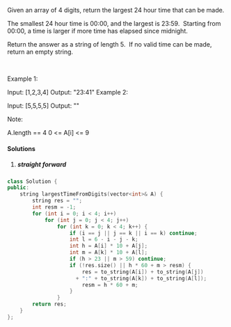 Given an array of 4 digits, return the largest 24 hour time that can be made.

The smallest 24 hour time is 00:00, and the largest is 23:59.  Starting from 00:00, a time is larger if more time has elapsed since midnight.

Return the answer as a string of length 5.  If no valid time can be made, return an empty string.

 

Example 1:

Input: [1,2,3,4]
Output: "23:41"
Example 2:

Input: [5,5,5,5]
Output: ""
 

Note:

A.length == 4
0 <= A[i] <= 9

#### Solutions

1. ##### straight forward

```c++
class Solution {
public:
    string largestTimeFromDigits(vector<int>& A) {
        string res = "";
        int resm = -1;
        for (int i = 0; i < 4; i++)
            for (int j = 0; j < 4; j++)
                for (int k = 0; k < 4; k++) {
                    if (i == j || j == k || i == k) continue;
                    int l = 6 - i - j - k;
                    int h = A[i] * 10 + A[j];
                    int m = A[k] * 10 + A[l];
                    if (h > 23 || m > 59) continue;
                    if (!res.size() || h * 60 + m > resm) {
                        res = to_string(A[i]) + to_string(A[j]) 
                      + ":" + to_string(A[k]) + to_string(A[l]);
                        resm = h * 60 + m;
                    }
                }
        return res;
    }
};
```